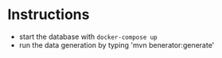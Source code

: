 # Instructions

* start the database with `docker-compose up`
* run the data generation by typing 'mvn benerator:generate'
